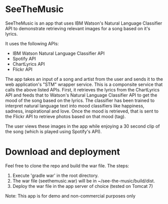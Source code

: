 # SeeTheMusic

SeeTheMusic is an app that uses IBM Watson's Natural Language Classifier API to demonstrate retrieving relevant images for a song based on it's lyrics.

It uses the following APIs:
- IBM Watson Natural Language Classifier API
- Spotify API
- ChartLyrics API
- Flickr API

The app takes an input of a song and artist from the user and sends it to the web application's "STM" wrapper service. This is a componsite service that calls the above listed APIs. First, it retrieves the lyrics from the ChartLyrics API and feeds that to Watson's Natural Language Classifier API to get the mood of the song based on the lyrics. The classifier has been trained to interpret natural language text into mood classifiers like happiness, sadness, inspirational and love. Once the mood is retrieved, that is sent to the Flickr API to retrieve photos based on that mood (tag).

The user views these images in the app while enjoying a 30 second clip of the song (which is played using Spotify's API).

# Download and deployment

Feel free to clone the repo and build the war file. The steps:

1. Execute 'gradle war' in the root directory. 
2. The war file (seethemusic.war) will be in ~/see-the-music/build/dist.
2. Deploy the war file in the app server of choice (tested on Tomcat 7) 

Note: This app is for demo and non-commercial purposes only

